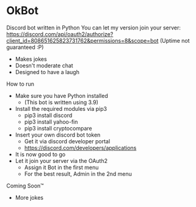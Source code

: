 # OkBot
Discord bot written in Python
You can let my version join your server:
https://discord.com/api/oauth2/authorize?client_id=808651625823731762&permissions=8&scope=bot
(Uptime not guaranteed :P)
- Makes jokes
- Doesn't moderate chat
- Designed to have a laugh

How to run
- Make sure you have Python installed 
  - (This bot is written using 3.9)
- Install the required modules via pip3
  - pip3 install discord
  - pip3 install yahoo-fin
  - pip3 install cryptocompare
- Insert your own discord bot token
  - Get it via discord developer portal
  - https://discord.com/developers/applications
- It is now good to go
- Let it join your server via the OAuth2
  - Assign it Bot in the first menu
  - For the best result, Admin in the 2nd menu

Coming Soon™
- More jokes


